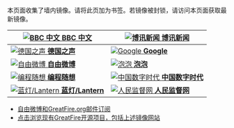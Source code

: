 本页面收集了墙内镜像。请将此页加为书签。若镜像被封锁，请访问本页面获取最新镜像。

[![BBC 中文](https://raw.githubusercontent.com/greatfire/z/master/bbc.png "BBC 中文 - 免翻墙镜像") **BBC 中文**](https://d1z269x44ovtxp.cloudfront.net/ "BBC 中文 - 免翻墙镜像") | [![博讯新闻](https://raw.githubusercontent.com/greatfire/z/master/boxun.png "博讯新闻 - 免翻墙镜像") **博讯新闻**](https://boxun.global.ssl.fastly.net/ "博讯新闻 - 免翻墙镜像")
------------- | -------------
[![德国之声](https://raw.githubusercontent.com/greatfire/z/master/dw.png "德国之声 - 免翻墙镜像") **德国之声**](https://d92hdf7ptxcml.cloudfront.net/ "德国之声 - 免翻墙镜像") | [![Google](https://raw.githubusercontent.com/greatfire/z/master/google.png "Google - 免翻墙镜像") **Google**](https://google.global.ssl.fastly.net/ "Google - 免翻墙镜像")
[![自由微博](https://raw.githubusercontent.com/greatfire/z/master/freeweibo.png "自由微博 - 匿名和不受屏蔽的新浪微博搜索 - 免翻墙镜像") **自由微博**](https://d2xg0kpm6z915y.cloudfront.net/ "自由微博 - 匿名和不受屏蔽的新浪微博搜索 - 免翻墙镜像") | [![泡泡](https://raw.githubusercontent.com/greatfire/z/master/paopao.png "泡泡 - 未经审查的互联网信息 - 免翻墙镜像") **泡泡**](https://pp6.global.ssl.fastly.net/ "泡泡 - 未经审查的互联网信息 - 免翻墙镜像")
[![编程随想](https://raw.githubusercontent.com/greatfire/z/master/programthink.png "编程随想的博客 - 免翻墙镜像") **编程随想**](https://pt6.global.ssl.fastly.net/ "编程随想的博客 - 免翻墙镜像") | [![中国数字时代](https://raw.githubusercontent.com/greatfire/z/master/cdt.png "中国数字时代 - 免翻墙镜像") **中国数字时代**](https://cdt1.global.ssl.fastly.net/ "中国数字时代 - 免翻墙镜像")
[![蓝灯/Lantern](https://raw.githubusercontent.com/greatfire/z/master/lantern.png "以及自由微博和GreatFire.org官方中文论坛 - 免翻墙镜像") **蓝灯/Lantern**](https://d1ldnl69khq89z.cloudfront.net/ "以及自由微博和GreatFire.org官方中文论坛 - 免翻墙镜像") | [![人民监督网](https://raw.githubusercontent.com/greatfire/z/master/renminjianduwang.png "人民监督网 - 免翻墙镜像") **人民监督网**](https://rmjdw1.global.ssl.fastly.net/ "人民监督网 - 免翻墙镜像")


* [自由微博和GreatFire.org邮件订阅](https://b.us7.list-manage.com/subscribe?u=854fca58782082e0cbdf204a0&id=c78949b93c)
* [点击浏览现有GreatFire开源项目，包括上述镜像网站](https://github.com/greatfire/wiki/wiki)
